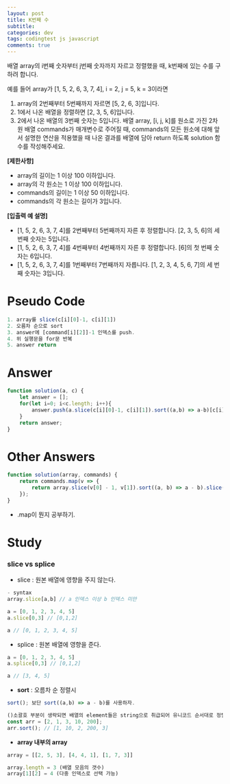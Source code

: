 ```yaml
---  
layout: post  
title: K번째 수
subtitle: 
categories: dev
tags: codingtest js javascript
comments: true  
--- 
```


배열 array의 i번째 숫자부터 j번째 숫자까지 자르고 정렬했을 때, k번째에 있는 수를 구하려 합니다.

예를 들어 array가 [1, 5, 2, 6, 3, 7, 4], i = 2, j = 5, k = 3이라면

1. array의 2번째부터 5번째까지 자르면 [5, 2, 6, 3]입니다.
2. 1에서 나온 배열을 정렬하면 [2, 3, 5, 6]입니다.
3. 2에서 나온 배열의 3번째 숫자는 5입니다.
배열 array, [i, j, k]를 원소로 가진 2차원 배열 commands가 매개변수로 주어질 때, commands의 모든 원소에 대해 앞서 설명한 연산을 적용했을 때 나온 결과를 배열에 담아 return 하도록 solution 함수를 작성해주세요.

**[제한사항]**
- array의 길이는 1 이상 100 이하입니다.
- array의 각 원소는 1 이상 100 이하입니다.
- commands의 길이는 1 이상 50 이하입니다.
- commands의 각 원소는 길이가 3입니다.

**[입출력 예 설명]**
- [1, 5, 2, 6, 3, 7, 4]를 2번째부터 5번째까지 자른 후 정렬합니다. [2, 3, 5, 6]의 세 번째 숫자는 5입니다.
- [1, 5, 2, 6, 3, 7, 4]를 4번째부터 4번째까지 자른 후 정렬합니다. [6]의 첫 번째 숫자는 6입니다.
- [1, 5, 2, 6, 3, 7, 4]를 1번째부터 7번째까지 자릅니다. [1, 2, 3, 4, 5, 6, 7]의 세 번째 숫자는 3입니다.

# Pseudo Code

```javascript
1. array를 slice(c[i][0]-1, c[i][1])
2. 오름차 순으로 sort
3. answer에 [command[i][2]]-1 인덱스를 push.
4. 위 실행문을 for문 반복
5. answer return
```

# Answer

```javascript
function solution(a, c) {
    let answer = [];
    for(let i=0; i<c.length; i++){
        answer.push(a.slice(c[i][0]-1, c[i][1]).sort((a,b) => a-b)[c[i][2]-1]);
    }
    return answer;
}
```

# Other Answers

```javascript
function solution(array, commands) {
    return commands.map(v => {
        return array.slice(v[0] - 1, v[1]).sort((a, b) => a - b).slice(v[2] - 1, v[2])[0];
    });
}
```
- .map이 뭔지 공부하기.


# Study

### slice vs splice

- slice : 원본 배열에 영향을 주지 않는다.

```javascript
- syntax
array.slice[a,b] // a 인덱스 이상 b 인덱스 미만
```

```javascript
a = [0, 1, 2, 3, 4, 5]
a.slice[0,3] // [0,1,2]

a // [0, 1, 2, 3, 4, 5]
```

- splice : 원본 배열에 영향을 준다.

```javascript
a = [0, 1, 2, 3, 4, 5]
a.splice[0,3] // [0,1,2]

a // [3, 4, 5]
```

- **sort** : 
오름차 순 정렬시
 

```javascript
sort(); 보단 sort((a,b) => a - b)를 사용하자.

()소괄호 부분이 생략되면 배열의 element들은 string으로 취급되어 유니코드 순서대로 정렬된다.
const arr = [2, 1, 3, 10, 200];
arr.sort(); // [1, 10, 2, 200, 3]
```

- **array 내부의 array**


```javascript
array = [[2, 5, 3], [4, 4, 1], [1, 7, 3]]

array.length = 3 (배열 모음의 갯수)
array[1][2] = 4 (다중 인덱스로 선택 가능)
```
